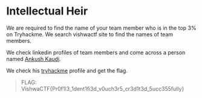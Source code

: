 # Intellectual Heir

We are required to find the name of your team member who is in the top 3% on Tryhackme. We search vishwactf site to find the names of team members. 

We check linkedin profiles of team members and come across a person named [Ankush Kaudi](https://www.linkedin.com/in/ankushkaudi/). 

We check his [tryhackme](https://tryhackme.com/p/ankushkaudi) profile and get the flag.

> FLAG: VishwaCTF{Pr0f1l3_1dent1fi3d_v0uch3r5_cr3d1t3d_5ucc355fully}
